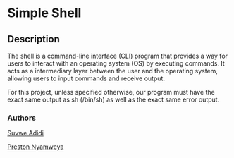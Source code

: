 # Simple Shell

## Description
The shell is  a command-line interface (CLI) program that provides a way for users to interact with an operating system (OS) by executing commands. It acts as a intermediary layer between the user and the operating system, allowing users to input commands and receive output.

For this project, unless specified otherwise, our program must have the exact same output as sh (/bin/sh) as well as the exact same error output.

### Authors
[Suvwe Adidi](https://github.com/suvwesukai)

[Preston Nyamweya](https://github.com/preston176)

